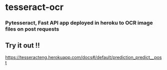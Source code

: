 # tesseract-ocr

### Pytesseract, Fast API app deployed in heroku to OCR image files on post requests

## Try it out !!

https://tesseracteng.herokuapp.com/docs#/default/prediction_predict__post
